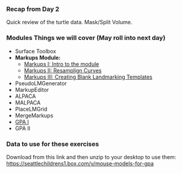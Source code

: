 ### Recap from Day 2
Quick review of the turtle data. Mask/Split Volume. 



### Modules Things we will cover (May roll into next day)
* Surface Toolbox
* **Markups Module:**
    * [Markups I: Intro to the module](https://github.com/SlicerMorph/Tutorials/tree/main/Markups_1)
    * [Markups II: Resamplign Curves](https://github.com/SlicerMorph/Tutorials/tree/main/Markups_2)
    * [Markups III: Creating Blank Landmarking Templates](https://github.com/SlicerMorph/Tutorials/blob/main/Markups_3/README.md)
* PseudoLMGenerator
* MarkupEditor
* ALPACA
* MALPACA
* PlaceLMGrid
* MergeMarkups
* [GPA I](https://github.com/SlicerMorph/Tutorials/tree/main/GPA_1)
* GPA II


### Data to use for these exercises

Download from this link and then unzip to your desktop to use them: https://seattlechildrens1.box.com/v/mouse-models-for-gpa
